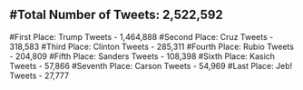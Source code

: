 #Total Number of Tweets: 2,522,592 
---
#First Place: Trump Tweets - 1,464,888
#Second Place: Cruz Tweets - 318,583
#Third Place: Clinton Tweets - 285,311
#Fourth Place: Rubio Tweets - 204,809
#Fifth Place: Sanders Tweets - 108,398
#Sixth Place: Kasich Tweets - 57,866
#Seventh Place: Carson Tweets - 54,969
#Last Place: Jeb! Tweets - 27,777
